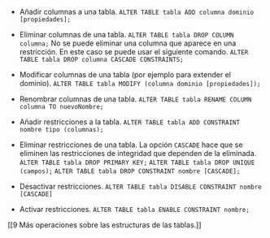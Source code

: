 
* Añadir columnas a una tabla.
  `ALTER TABLE tabla ADD columna dominio [propiedades];`
  
* Eliminar columnas de una tabla.
  `ALTER TABLE tabla DROP COLUMN columna;`
  No se puede eliminar una columna que aparece en una restricción. En este caso se puede usar el siguiente comando.
  `ALTER TABLE tabla DROP columna CASCADE CONSTRAINTS;`

* Modificar columnas de una tabla (por ejemplo para extender el dominio).
  `ALTER TABLE tabla MODIFY (columna dominio [propiedades]);`
  
* Renombrar columnas de una tabla.
  `ALTER TABLE tabla RENAME COLUMN columna TO nuevoNombre;`

* Añadir restricciones a la tabla.
  `ALTER TABLE tabla ADD CONSTRAINT nombre tipo (columnas);`

* Eliminar restricciones de una tabla. La opción `CASCADE` hace que se eliminen las restricciones de integridad que dependen de la eliminada.
  `ALTER TABLE tabla DROP PRIMARY KEY;`
  `ALTER TABLE tabla DROP UNIQUE (campos);`
  `ALTER TABLE tabla DROP CONSTRAINT nombre [CASCADE];`

* Desactivar restricciones.
  `ALTER TABLE tabla DISABLE CONSTRAINT nombre [CASCADE]`

* Activar restricciones.
  `ALTER TABLE tabla ENABLE CONSTRAINT nombre;`

[[9 Más operaciones sobre las estructuras de las tablas.]]